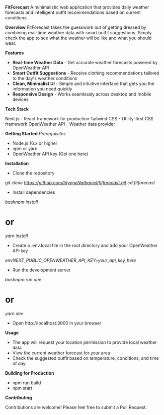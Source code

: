 **FitForecast**
A minimalistic web application that provides daily weather forecasts and intelligent outfit recommendations based on current conditions.

**Overview**
FitForecast takes the guesswork out of getting dressed by combining real-time weather data with smart outfit suggestions. Simply check the app to see what the weather will be like and what you should wear.

**Features**

* **Real-time Weather Data** - Get accurate weather forecasts powered by OpenWeather API
* **Smart Outfit Suggestions** - Receive clothing recommendations tailored to the day's weather conditions
* **Clean, Minimalist UI** - Simple and intuitive interface that gets you the information you need quickly
* **Responsive Design** - Works seamlessly across desktop and mobile devices

**Tech Stack**

Next.js - React framework for production
Tailwind CSS - Utility-first CSS framework
OpenWeather API - Weather data provider

**Getting Started**
*Prerequisites*

* Node.js 16.x or higher
* npm or yarn
* OpenWeather API key (Get one here)

**Installation**

* Clone the repository

*git clone https://github.com/IdyegeNathaniel/fitforecast.git*
*cd fitforecast*

* Install dependencies

*bashnpm install*
# or
*yarn install*

* Create a .env.local file in the root directory and add your OpenWeather API key

*envNEXT_PUBLIC_OPENWEATHER_API_KEY=your_api_key_here*

* Run the development server

*bashnpm run dev*
# or
*yarn dev*

* Open http://localhost:3000 in your browser

**Usage**

* The app will request your location permission to provide local weather data
* View the current weather forecast for your area
* Check the suggested outfit based on temperature, conditions, and time of day

**Building for Production**
* npm run build
* npm start

**Contributing**

Contributions are welcome! Please feel free to submit a Pull Request.
